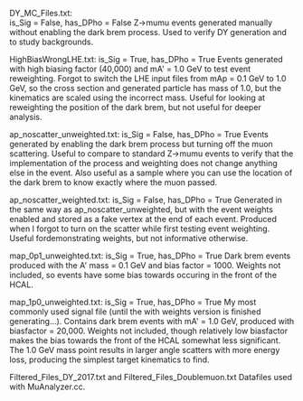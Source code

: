 DY_MC_Files.txt:  
is_Sig = False,  has_DPho = False
Z->mumu events generated manually without enabling the dark brem process. Used to verify DY generation and to study backgrounds.

HighBiasWrongLHE.txt:
is_Sig = True,  has_DPho = True
Events generated with high biasing factor (40,000) and mA' = 1.0 GeV to test event reweighting. Forgot to switch the LHE input files from mAp = 0.1 GeV to 1.0 GeV, so the cross section and generated particle has mass of 1.0, but the kinematics are scaled using the incorrect mass. Useful for looking at reweighting the position of the dark brem, but not useful for deeper analysis.

ap_noscatter_unweighted.txt:
is_Sig = False, has_DPho = True
Events generated by enabling the dark brem process but turning off the muon scattering. Useful to compare to standard Z->mumu events to verify that the implementation of the process and weighting does not change anything else in the event. Also useful as a sample where you can use the location of the dark brem to know exactly where the muon passed.

ap_noscatter_weighted.txt:
is_Sig = False, has_DPho = True
Generated in the same way as ap_noscatter_unweighted, but with the event weights enabled and stored as a fake vertex at the end of each event. Produced when I forgot to turn on the scatter while first testing event weighting. Useful fordemonstrating weights, but not informative otherwise.

map_0p1_unweighted.txt:
is_Sig = True, has_DPho = True
Dark brem events produced with the A' mass = 0.1 GeV and bias factor = 1000. Weights not included, so events have some bias towards occuring in the front of the HCAL.

map_1p0_unweighted.txt:
is_Sig = True, has_DPho = True
My most commonly used signal file (until the with weights version is finished generating...). Contains dark brem events with mA' = 1.0 GeV, produced with biasfactor = 20,000. Weights not included, though relatively low biasfactor makes the bias towards the front of the HCAL somewhat less significant. The 1.0 GeV mass point results in larger angle scatters with more energy loss, producing the simplest target kinematics to find.

Filtered_Files_DY_2017.txt and Filtered_Files_Doublemuon.txt
Datafiles used with MuAnalyzer.cc. 
